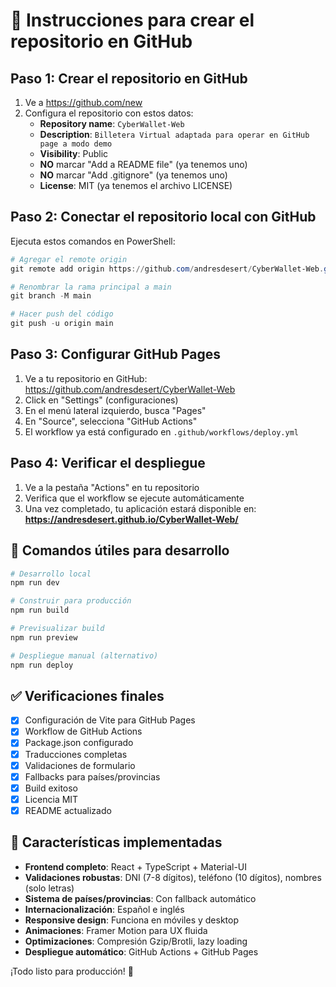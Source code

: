 # 🚀 Instrucciones para crear el repositorio en GitHub

## Paso 1: Crear el repositorio en GitHub

1. Ve a https://github.com/new
2. Configura el repositorio con estos datos:
   - **Repository name**: `CyberWallet-Web`
   - **Description**: `Billetera Virtual adaptada para operar en GitHub page a modo demo`
   - **Visibility**: Public
   - **NO** marcar "Add a README file" (ya tenemos uno)
   - **NO** marcar "Add .gitignore" (ya tenemos uno)
   - **License**: MIT (ya tenemos el archivo LICENSE)

## Paso 2: Conectar el repositorio local con GitHub

Ejecuta estos comandos en PowerShell:

```powershell
# Agregar el remote origin
git remote add origin https://github.com/andresdesert/CyberWallet-Web.git

# Renombrar la rama principal a main
git branch -M main

# Hacer push del código
git push -u origin main
```

## Paso 3: Configurar GitHub Pages

1. Ve a tu repositorio en GitHub: https://github.com/andresdesert/CyberWallet-Web
2. Click en "Settings" (configuraciones)
3. En el menú lateral izquierdo, busca "Pages"
4. En "Source", selecciona "GitHub Actions"
5. El workflow ya está configurado en `.github/workflows/deploy.yml`

## Paso 4: Verificar el despliegue

1. Ve a la pestaña "Actions" en tu repositorio
2. Verifica que el workflow se ejecute automáticamente
3. Una vez completado, tu aplicación estará disponible en:
   **https://andresdesert.github.io/CyberWallet-Web/**

## 🔧 Comandos útiles para desarrollo

```powershell
# Desarrollo local
npm run dev

# Construir para producción
npm run build

# Previsualizar build
npm run preview

# Despliegue manual (alternativo)
npm run deploy
```

## ✅ Verificaciones finales

- [x] Configuración de Vite para GitHub Pages
- [x] Workflow de GitHub Actions
- [x] Package.json configurado
- [x] Traducciones completas
- [x] Validaciones de formulario
- [x] Fallbacks para países/provincias
- [x] Build exitoso
- [x] Licencia MIT
- [x] README actualizado

## 🌟 Características implementadas

- **Frontend completo**: React + TypeScript + Material-UI
- **Validaciones robustas**: DNI (7-8 dígitos), teléfono (10 dígitos), nombres (solo letras)
- **Sistema de países/provincias**: Con fallback automático
- **Internacionalización**: Español e inglés
- **Responsive design**: Funciona en móviles y desktop
- **Animaciones**: Framer Motion para UX fluida
- **Optimizaciones**: Compresión Gzip/Brotli, lazy loading
- **Despliegue automático**: GitHub Actions + GitHub Pages

¡Todo listo para producción! 🎉
